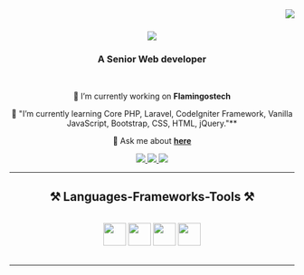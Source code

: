 <img align="right" src="https://visitor-badge.laobi.icu/badge?page_id=ImranMallik.ImranMallik" />

<h1 align="center">
    <img src="https://readme-typing-svg.herokuapp.com/?font=Righteous&size=35&center=true&vCenter=true&width=500&height=70&duration=4000&lines=Hi+There!+👋;+This+Is+Aritra+Kundu!;" />
</h1>

<h3 align="center">A Senior Web developer</h3>

<br/>

<div align="center">
 
 🔭 I’m currently working on **Flamingostech**
 
 🌱 "I’m currently learning Core PHP, Laravel, CodeIgniter Framework, Vanilla JavaScript, Bootstrap, CSS, HTML, jQuery."**

💬 Ask me about **[here](https://github.com/Bapan95/)**

 </div>
 
<div align="center">
  <a href="https://mail.google.com/mail/?view=cm&fs=1&to=aritra.flamingostech@gmail.com" target="_blank">
    <img src="https://img.shields.io/badge/Gmail-333333?style=for-the-badge&logo=gmail&logoColor=red" />
  </a>
  <a href="https://www.linkedin.com/in/aritra-k-401a91131" target="_blank">
    <img src="https://img.shields.io/badge/LinkedIn-0077B5?style=for-the-badge&logo=linkedin&logoColor=white" target="_blank" />
  </a>
  <a href="https://github.com/Bapan95/" target="_blank">
     <img src="https://img.shields.io/badge/Portfolio-FF5722?style=for-the-badge&logo=todoist&logoColor=white" target="_blank" /> <!-- sqlite, safari, google-chrome are other good icon options -->
  </a>
</div>

 <hr/>
 
<h2 align="center">⚒️ Languages-Frameworks-Tools ⚒️</h2>
<br/>
<div align="center">
   <img src="https://cdn.jsdelivr.net/gh/devicons/devicon/icons/php/php-original.svg" width="40" height="40"/> 
<img src="https://cdn.jsdelivr.net/gh/devicons/devicon/icons/laravel/laravel-plain.svg" width="40" height="40"/> 
<img src="https://cdn.jsdelivr.net/gh/devicons/devicon/icons/javascript/javascript-original.svg" width="40" height="40"/> 
<img src="https://cdn.jsdelivr.net/gh/devicons/devicon/icons/mysql/mysql-original.svg" width="40" height="40"/>
</div>

<br/>
<hr/>
